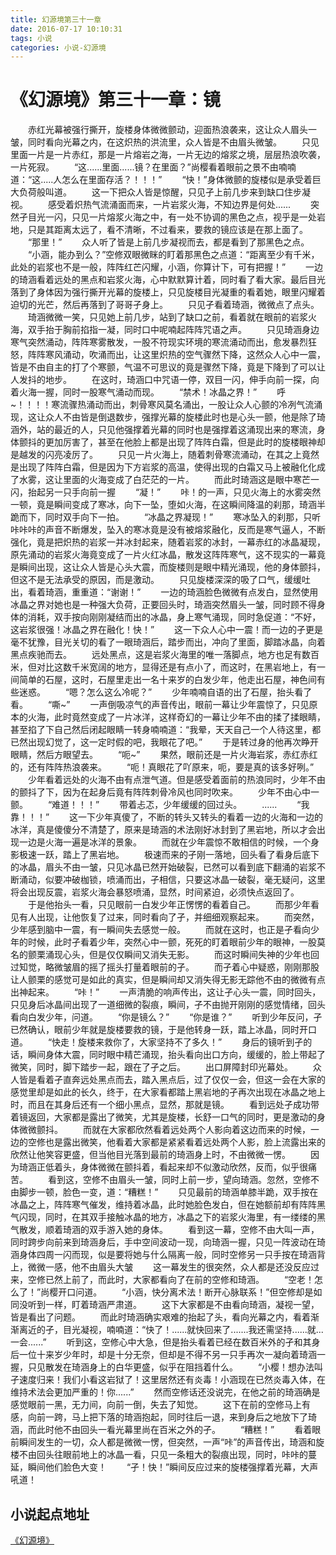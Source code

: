 ```yaml
---
title: 幻源境第三十一章
date: 2016-07-17 10:10:31
tags: 小说
categories: 小说-幻源境
---
```

《幻源境》第三十一章：镜
===
<!-- more -->
　　赤红光幕被强行撕开，旋楼身体微微颤动，迎面热浪袭来，这让众人眉头一皱，同时看向光幕之内，在这炽热的洪流里，众人皆是不由眉头微皱。
　　只见里面一片是一片赤红，那是一片熔岩之海，一片无边的熔浆之境，层层热浪吹袭，一片死寂。
　　“这......里面......镜？在里面？”尚樱看着眼前之景不由喃喃道：“这.....人怎么在里面存活？！！！”
　　“快！”身体微颤的旋楼似是承受着巨大负荷般叫道。
　　这一下把众人皆是惊醒，只见孑上前几步来到缺口住步凝视。
　　感受着炽热气流涌面而来，一片岩浆火海，不知边界是何处......
　　突然孑目光一闪，只见一片熔浆火海之中，有一处不协调的黑色之点，视乎是一处岩地，只是其距离太远了，看不清晰，不过看来，要救的镜应该是在那上面了。
　　“那里！”
　　众人听了皆是上前几步凝视而去，都是看到了那黑色之点。
　　“小涵，能办到么？”空修双眼微眯的盯着那黑色之点道：“距离至少有千米，此处的岩浆也不是一般，阵阵红芒闪耀，小涵，你算计下，可有把握！”
　　一边的琦涵看着远处的黑点和岩浆火海，心中默默算计着，同时看了看大家。最后目光落到了身体因为强行撕开光幕的旋楼上，只见旋楼目光凝重的看着她，眼里闪耀着迫切的光芒，然后再落到了哥哥孑身上。
　　只见孑看着琦涵，微微点了点头。
　　琦涵微微一笑，只见她上前几步，站到了缺口之前，看着就在眼前的岩浆火海，双手抬于胸前掐指一凝，同时口中呢喃起阵阵咒语之声。
　　只见琦涵身边寒气突然涌动，阵阵寒雾散发，一股不符现实环境的寒流涌动而出，愈发暴烈狂怒，阵阵寒风涌动，吹涌而出，让这里炽热的空气骤然下降，这然众人心中一震，皆是不由自主的打了个寒颤，气温不可思议的竟是骤然下降，竟是下降到了可以让人发抖的地步。
　　在这时，琦涵口中咒语一停，双目一闪，伸手向前一探，向着火海一握，同时一股寒气涌动而现。
　　“禁术！冰晶之界！”
　　呼~！！！！寒流骤热涌动而出，刺骨寒风莫名涌出，一股让众人心颤的冷冽气流涌现，这让众人不由皆是倒退数步，强撑光幕的旋楼此时也是心头一颤，他是除了琦涵外，站的最近的人，只见他强撑着光幕的同时也是强撑着这涌现出来的寒流，身体颤抖的更加厉害了，甚至在他脸上都是出现了阵阵白霜，但是此时的旋楼眼神却是越发的闪亮凌厉了。
　　只见一片火海上，随着刺骨寒流涌动，在其之上竟然是出现了阵阵白霜，但是因为下方岩浆的高温，使得出现的白霜又马上被融化化成了水雾，这让里面的火海变成了白茫茫的一片。
　　而此时琦涵这是眼中寒芒一闪，抬起另一只手向前一握
　　“凝！”
　　咔！的一声，只见火海上的水雾突然一顿，竟是瞬间变成了寒冰，向下一坠，堕如火海，在这瞬间降温的刹那，琦涵半跪而下，同时双手向下一拍。
　　“冰晶之界凝现！”
　　寒冰坠入的刹那，只听咔咔咔的声音不断爆发，坠入的寒冰竟是没有被熔浆融化，反而是寒气逼人，不断强化，竟是把炽热的岩浆一并冰封起来，随着岩浆的冰封，一幕赤红的冰晶凝现，原先涌动的岩浆火海竟变成了一片火红冰晶，散发这阵阵寒气，这不现实的一幕竟是瞬间出现，这让众人皆是心头大震，而旋楼则是眼中精光涌现，他的身体颤抖，但这不是无法承受的原因，而是激动。
　　只见旋楼深深的吸了口气，缓缓吐出，看着琦涵，重重道：“谢谢！”
　　一边的琦涵脸色微微有点发白，显然使用冰晶之界对她也是一种强大负荷，正要回头时，琦涵突然眉头一皱，同时顾不得身体的消耗，双手按向刚刚凝结而出的冰晶，身上寒气涌现，同时急促道：“不好，这岩浆很强！冰晶之界在融化！快！”
　　这一下众人心中一震！而一边的孑更是毫不犹豫，目光关切的看了一眼琦涵后，踏步而出，冲向了里面，脚踏冰晶，向着黑点疾驰而去。
　　远处黑点，这是岩浆火海里的唯一落脚点，地方也足有数百米，但对比这数千米宽阔的地方，显得还是有点小了，而这时，在黑岩地上，有一间简单的石屋，这时，石屋里走出一名十来岁的白发少年，他走出石屋，神色间有些迷惑。
　　“嗯？怎么这么冷呢？”
　　少年喃喃自语的出了石屋，抬头看了看。
　　“嘶~”
　　一声倒吸凉气的声音传出，眼前一幕让少年震惊了，只见原本的火海，此时竟然变成了一片冰洋，这样奇幻的一幕让少年不由的揉了揉眼睛，甚至掐了下自己然后闭起眼睛一转身喃喃道：“我晕，天天自己一个人待这里，都已然出现幻觉了，这一定时假的吧，我眼花了吧。”
　　于是转过身的他再次睁开眼睛，然后方眼望去。
　　“呃~”
　　果然，眼前还是一片火海岩浆，赤红赤红的，还有阵阵热浪袭来。
　　“呃！真眼花了吖原来，呃，要是真的该多好咧。”
　　少年看着远处的火海不由有点泄气道。但是感受着面前的热浪同时，少年不由的颤抖了下，因为在起身后竟有阵阵刺骨冷风也同时吹来。
　　少年不由心中一颤。
　　“难道！！！”
　　带着忐忑，少年缓缓的回过头。
　　......
　　“我靠！！！”
　　这一下少年真傻了，不断的转头又转头的看着一边的火海和一边的冰洋，真是傻傻分不清楚了，原来是琦涵的术法刚好冰封到了黑岩地，所以才会出现一边是火海一遍是冰洋的景象。
　　而就在少年震惊不敢相信的时候，一个身影极速一跃，踏上了黑岩地。
　　极速而来的孑刚一落地，回头看了看身后底下的冰晶，眉头不由一皱，只见冰晶已然开始破裂，已然可以看到底下翻涌的岩浆不断涌动，似要冲破枷锁，喷涌而出，孑相信，只要这冰晶一破裂，毫无疑问，这里将会出现反震，岩浆火海会暴怒喷涌，显然，时间紧迫，必须快点返回了。
　　于是他抬头一看，只见眼前一白发少年正愣愣的看着自己。
　　而那少年看见有人出现，让他恢复了过来，同时看向了孑，并细细观察起来。
　　而突然，少年感到脑中一震，有一瞬间失去感觉一般。
　　而就在这时，也正是孑看向少年的时候，此时孑看着少年，突然心中一颤，死死的盯着眼前少年的眼神，一股莫名的颤栗涌现心头，但是仅仅瞬间又消失无影。
　　而这时瞬间失神的少年也回过知觉，略微皱眉的摇了摇头打量着眼前的孑。
　　而孑着心中疑惑，刚刚那股让人颤栗的感觉可是如此的真实，但是瞬间却又消失得无影无踪他不由的微微有点出神起来。
　　“咔！”
　　一声清脆的响声传出，这让孑心头一震，同时回头，只见身后冰晶间出现了一道细微的裂痕，瞬间，孑不由抛开刚刚的感觉情绪，回头看向白发少年，问道。
　　“你是镜么？”
　　“你是谁？”
　　听到少年反问，孑已然确认，眼前少年就是旋楼要救的镜，于是他转身一跃，踏上冰晶，同时开口道。
　　“快走！旋楼来救你了，大家坚持不了多久！”
　　身后的镜听到孑的话，瞬间身体大震，同时眼中精芒涌现，抬头看向出口方向，缓缓的，脸上带起了微笑，同时，脚下踏步一起，跟在了孑之后。
　　出口屏障封印光幕处。
　　众人皆是看着孑直奔远处黑点而去，踏入黑点后，过了仅仅一会，但这一会在大家的感觉里却是如此的长久，终于，在大家看都踏上黑岩地的孑再次出现在冰晶之地上时，而且在其身后还有一个细小黑点，显然，那就是镜。
　　看到远处孑成功带着镜返回，大家都是露出了微笑，尤其是旋楼，长舒一口气的同时，更是激动的身体微微颤抖。
　　而就在大家都欣然看着远处两个人影向着这边而来的时候，一边的空修也是露出微笑，他看着大家都是紧紧看着远处两个人影，脸上流露出来的欣然让他笑容更盛，但当他目光落到最前的琦涵身上时，不由微微一愣。
　　因为琦涵正低着头，身体微微在颤抖着，看起来却不似激动欣然，反而，似乎很痛苦。
　　看到这，空修不由眉头一皱，同时上前一步，望向琦涵。忽然，空修不由脚步一顿，脸色一变，道：“糟糕！”
　　只见最前的琦涵单膝半跪，双手按在冰晶之上，阵阵寒气催发，维持着冰晶，此时她脸色发白，但在她额前却有阵阵黑气闪现，同时，在其双手接触冰晶的地方，冰晶之下的岩浆火海里，有一缕缕的黑气散发，顺着琦涵的双手游入她的身体。
　　看到这一幕，空修不由大叫一声，同时跨步向前来到琦涵身后，手中空间波动一现，向琦涵一握，只见一阵波动在琦涵身体四周一闪而现，似是要将她与什么隔离一般，同时空修另一只手按在琦涵背上，微微一感，他不由眉头大皱
　　这一幕发生的很突然，众人都是还没反应过来，空修已然上前了，而此时，大家都看向了在前的空修和琦涵。
　　“空老！怎么了！”尚樱开口问道。
　　“小涵，快分离术法！断开心脉联系！”但空修却是如同没听到一样，盯着琦涵严肃道。
　　这下大家都是不由看向琦涵，凝视一望，皆是看出了问题。
　　而此时琦涵确实艰难的抬起了头，看向光幕之内，看着渐渐离近的孑，目光凝视，喃喃道：“快了！......就快回来了.......我还需坚持......就...一会......”
　　听到这，空修心中大急，但是抬头看着已经在数百米外的孑和其身后一位十来岁少年时，却是十分无奈，但却是不得不另一只手再次一凝向着琦涵一握，只见散发在琦涵身上的白华更盛，似乎在阻挡着什么。
　　“小樱！想办法叫孑速度归来！我们小看这岩狱了！这里居然还有炎毒！小涵现在已然炎毒入体，在维持术法会更加严重的！你......”
　　然而空修话还没说完，在他之前的琦涵确是感觉眼前一黑，无力间，向前一倒，失去了知觉。
　　这下在前的空修马上有感，向前一跨，马上把下落的琦涵抱起，同时往后一退，来到身后之地放下了琦涵，而此时他不由回头一看光幕里尚在百米之外的孑。
　　“糟糕！”
　　看着眼前瞬间发生的一切，众人都是微微一愣，但突然，一声“咔”的声音传出，琦涵和旋楼不由回头往眼前地上的冰晶一看，只见一条粗大的裂痕出现，同时，咔咔的蔓延，瞬间他们脸色大变！
　　“孑！快！”瞬间反应过来的旋楼强撑着光幕，大声吼道！

小说起点地址
---
[《幻源境》](http://www.qidian.com/Book/3538055.aspx)